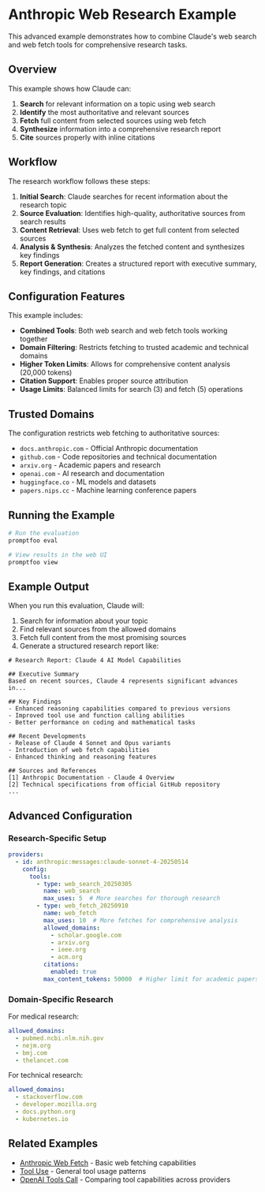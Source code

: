# Anthropic Web Research Example

This advanced example demonstrates how to combine Claude's web search and web fetch tools for comprehensive research tasks.

## Overview

This example shows how Claude can:
1. **Search** for relevant information on a topic using web search
2. **Identify** the most authoritative and relevant sources
3. **Fetch** full content from selected sources using web fetch
4. **Synthesize** information into a comprehensive research report
5. **Cite** sources properly with inline citations

## Workflow

The research workflow follows these steps:

1. **Initial Search**: Claude searches for recent information about the research topic
2. **Source Evaluation**: Identifies high-quality, authoritative sources from search results  
3. **Content Retrieval**: Uses web fetch to get full content from selected sources
4. **Analysis & Synthesis**: Analyzes the fetched content and synthesizes key findings
5. **Report Generation**: Creates a structured report with executive summary, key findings, and citations

## Configuration Features

This example includes:
- **Combined Tools**: Both web search and web fetch tools working together
- **Domain Filtering**: Restricts fetching to trusted academic and technical domains
- **Higher Token Limits**: Allows for comprehensive content analysis (20,000 tokens)
- **Citation Support**: Enables proper source attribution
- **Usage Limits**: Balanced limits for search (3) and fetch (5) operations

## Trusted Domains

The configuration restricts web fetching to authoritative sources:
- `docs.anthropic.com` - Official Anthropic documentation
- `github.com` - Code repositories and technical documentation  
- `arxiv.org` - Academic papers and research
- `openai.com` - AI research and documentation
- `huggingface.co` - ML models and datasets
- `papers.nips.cc` - Machine learning conference papers

## Running the Example

```bash
# Run the evaluation
promptfoo eval

# View results in the web UI
promptfoo view
```

## Example Output

When you run this evaluation, Claude will:

1. Search for information about your topic
2. Find relevant sources from the allowed domains
3. Fetch full content from the most promising sources
4. Generate a structured research report like:

```
# Research Report: Claude 4 AI Model Capabilities

## Executive Summary
Based on recent sources, Claude 4 represents significant advances in...

## Key Findings
- Enhanced reasoning capabilities compared to previous versions
- Improved tool use and function calling abilities
- Better performance on coding and mathematical tasks

## Recent Developments
- Release of Claude 4 Sonnet and Opus variants
- Introduction of web fetch capabilities
- Enhanced thinking and reasoning features

## Sources and References
[1] Anthropic Documentation - Claude 4 Overview
[2] Technical specifications from official GitHub repository
...
```

## Advanced Configuration

### Research-Specific Setup

```yaml
providers:
  - id: anthropic:messages:claude-sonnet-4-20250514
    config:
      tools:
        - type: web_search_20250305
          name: web_search
          max_uses: 5  # More searches for thorough research
        - type: web_fetch_20250910
          name: web_fetch
          max_uses: 10  # More fetches for comprehensive analysis
          allowed_domains:
            - scholar.google.com
            - arxiv.org
            - ieee.org
            - acm.org
          citations:
            enabled: true
          max_content_tokens: 50000  # Higher limit for academic papers
```

### Domain-Specific Research

For medical research:
```yaml
allowed_domains:
  - pubmed.ncbi.nlm.nih.gov
  - nejm.org
  - bmj.com
  - thelancet.com
```

For technical research:
```yaml
allowed_domains:
  - stackoverflow.com
  - developer.mozilla.org
  - docs.python.org
  - kubernetes.io
```

## Related Examples

- [Anthropic Web Fetch](../anthropic-web-fetch/) - Basic web fetching capabilities
- [Tool Use](../tool-use/) - General tool usage patterns
- [OpenAI Tools Call](../openai-tools-call/) - Comparing tool capabilities across providers